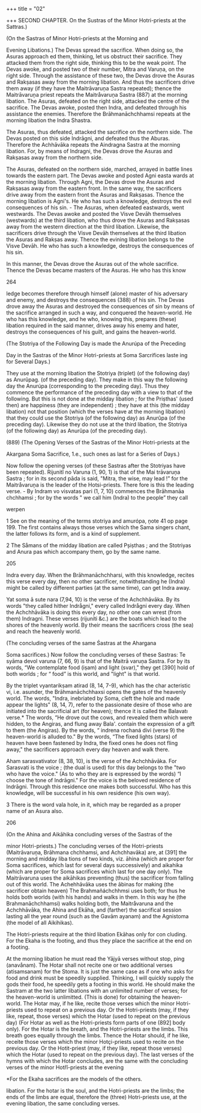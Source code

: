 +++
title = "02"

+++
SECOND CHAPTER. On the Sustras of the Minor Hotri-priests at the Sattras.) 

(On the Sastras of Minor Hotri-priests at the Morning and 

Evening Libations.) The Devas spread the sacrifice. When doing so, the Asuras approach ed them, thinking, let us obstruct their sacrifice. They attacked them from the right side, thinking this to be the weak point. The Devas awoke, and posted two of their number, Mitra and Varuņa, on the right side. Through the assistance of these two, the Devas drove the Asuras and Rakṣasas away from the morning libation. And thus the sacrificers drive them away (if they have the Maitrāvaruņa Sastra repeated); thence the Maitrāvaruņa priest repeats the Maitråvaruņa Sastra (887) at the morning libation. The Asuras, defeated on the right side, attacked the centre of the sacrifice. The Devas awoke, posted then Indra, and defeated through his assistance the enemies. Therefore the Brāhmanāchchhamsi repeats at the morning libation the Indra Shastra. 

The Asuras, thus defeated, attacked the sacrifice on the northern side. The Devas posted on this side Indrāgni, and defeated thus the Aburas. Therefore the Achhāvāka repeats the Aindragna Sastra at the morning libation. For, by means of Indragni, the Devas drove the Asuras and Rakṣasas away from the northern side. 

The Asuras, defeated on the northern side, marched, arrayed in battle lines towards the eastern part. The Devas awoke and posted Agni easta wards at the morning libation. Through Agni, the Devas drove the Asuras and Rakṣasas away from the eastern front. In the same way, the sacrificers drive away from the eastern front the Asuras and Rakṣasas. Thence the morning libation is Agni's. He who has such a knowledge, destroys the evil consequences of his sin. - The Asuras, when defeated eastwards, went westwards. The Devas awoke and posted the Visve Devāh themselves (westwards) at the third libation, who thus drove the Asuras and Rakṣasas away from the western direction at the third libation. Likewise, the sacrificers drive through the Visve Devāh themselves at the third libation the Asuras and Rakṣas away. Thence the evining libation belongs to the Visve Devāh. He who has such a knowledge, destroys the consequences of his sin. 

In this manner, the Devas drove the Asuras out of the whole sacrifice. Thence the Devas became masters of the Asuras. He who has this know 

264 

ledge becomes therefore through himself (alone) master of his adversary and enemy, and destroys the consequences (388) of his sin. The Devas drove away the Asuras and destroyed the consequences of sin by means of the sacrifice arranged in such a way, and conquered the heaven-world. He who has this knowledge, and he who, knowing this, prepares (these) libation required in the said manner, drives away his enemy and hater, destroys the consequences of his guilt, and gains the heaven-world. 

(The Stotriya of the Following Day is made the Anurúpa of the Preceding 

Day in the Sastras of the Minor Hotri-priests at Soma Sarcrifices laste ing for Several Days.) 

They use at the morning libation the Stotriya (triplet) (of the following day) as Anurûpag. (of the preceding day). They make in this way the following day the Anurúpa (corresponding to the preceding day). Thus they commence the performance of the preceding day with a view to that of the following. But this is not done at the midday libation ; for the Priṣthas' (used then) are happiness (they are independent) ; they have at this (the midday libation) not that position (which the verses have at the morning libation) that they could use the Stotriya (of the following day) as Anurûpa (of the preceding day). Likewise they do not use at the third libation, the Stotriya (of the following day) as Anurûpa (of the preceding day). 

(889) (The Opening Verses of the Sastras of the Minor Hotri-priests at the 

Akargana Soma Sacrifice, 1.e., such ones as last for a Series of Days.) 

Now follow the opening verses (of these Sastras after the Stotriyas have been repeated). Rijunitî no Varuna (1, 90, 1) is that of the Mai trāvaruņa Sastra ; for in its second pāda is said, "Mitra, the wise, may lead !” for the Maitråvaruņa is the leader of the Hotsi-priests. There fore is this the leading verse. - By Indram vo visvatas pari (1, 7, 10) commences the Brāhmanāa chchhamsi ; for by the words " we call him (Indra) to the people” they call 

werpen 

1 See on the meaning of the terms stotriya and amurópa, ņote 41 op page 199. The first contains always those verses which the Sama singers chant, the latter follows its form, and is a kind of supplement. 

2 The Såmans of the midday libation are called Pșiṣthas ; and the Stotriyas and Anura pas which accompany them, go by the same name. 

205 

Indra every day. When the Brāhmanāchchharsi, with this knowledge, recites this verse every day, then no other sacrificer, notwithstanding he (Indra) might be called by different parties (at the same time), can get Indra away. 

Yat soma ā sute nara (7,94, 10) is the verse of the Achchhāvāka. By its words "they called hither Indrågni," every called Indrågni every day. When the Achchhāvāka is doing this every day, no other one can wrest (from them) Indragni. These verses (rijuníti &c.) are the boats which lead to the shores of the heavenly world. By their means the sacrificers cross (the sea) and reach the heavenly world. 

(The concluding verses of the same Śastras at the Ahargana 

Soma sacrifices.) Now follow the concluding verses of these Sastras: Te syāma devol varuna (7, 66, 9) is that of the Maitrā varuņa Sastra. For by its words, “We contemplate food (iṣam) and light (svar)," they get [390] hold of both worlds ; for “ food” is this world, and "light" is that world. 

By the triplet vyantarikṣam atirad (8, 14, 7-9), which has the char acteristic vi, i.e. asunder, the Brāhmanāchchhaxsi opens the gates of the heavenly world. The words, "Indra, inebriated by Soma, cleft the hole and made appear the lights" (8, 14, 7), refer to the passionate desire of those who are initiated into the sacrificial art (for heaven); thence it is called the Balavatı verse.* The words, “He drove out the cows, and revealed them which were hidden, to the Angiras, and flung away Bala'. contain the expression of a gift to them (the Angiras). By the words, “ indrena rochaná divi (verse 9) the heaven-world is alluded to." By the words, “The fixed lights (stars) of heaven have been fastened by Indra, the fixed ones he does not fling away," the sacrificers approach every day heaven and walk there. 

Aham sarasvativator (8, 38, 10), is the verse of the Achchhāvāka. For Sarasvati is the voice ; (the dual is used) for this day belongs to the "two who have the voice." (As to who they are is expressed by the words) “I choose the tone of Indrāgni." For the voice is the beloved residence of Indrāgni. Through this residence one makes both successful. Who has this knowledge, will be successful in his own residence (his own way). 

3 There is the word vala hole, in it, which may be regarded as a proper name of an Asura also. 

206 

(On the Ahina and Aikāhika concluding verses of the Sastras of the 

minor Hotri-priests.) The concluding verses of the Hotri-priests (Maitrāvaruņa, Brāhmana chchhamsi, and Achchhavāka) are, at (391] the morning and midday liba tions of two kinds, viz. āhina (which are proper for Soma sacrifices, which last for several days successively) and aikahika (which are proper for Soma sacrifices which last for one day only). The Maitrāvaruna uses the aikāhikas preventing (thus) the sacrificer from falling out of this world. The Achehhāvāka uses the ābinas for making (the sacrificer obtain heaven) The Brahmañáchchhmsi uses both; for thus he holds both worlds (with his hands) and walks in them. In this way he (the Brahmanāchchhamsi) walks holding both, the Maitråvaruna and the Achchhāvāka, the Ahina and Ekāha, and (farther) the sacrifical session lasting all the year round (such as the Gavām ayanam) and the Agnistoma (the model of all Aikihikas). 

The Hotri-priests require at the third libation Ekāhas only for con cluding. For the Ekaha is the footing, and thus they place the sacrifice at the end on a footing. 

At the morning libation he must read the Yājyā verses without stop, ping (anavånam). The Hotar shall not recite one or two additional verses (atisamsanam) for the Stoma. It is just the same case as if one who asks for food and drink must be speedily supplied. Thinking, I will quickly supply the gods their food, he speedily gets a footing in this world. He should make the Sastram at the two latter libations with an unlimited number of verses; for the heaven-world is unlimitted. (This is done) for obtaining the heaven-world. The Hotar may, if he like, recite those verses which the minor Hotri-priests used to repeat on a previous day. Or the Hotri-priests (may, if they like, repeat, those verses) which the Hotar (used to repeat on the previous day) (For Hotar as well as the Hotri-priests form parts of one (892] body only). For the Hotar is the breath, and the Hotri-priests are the limbs. This breath goes equally through the limbs. Thence the Hotar should, if he like, receite those verses which the minor Hotçi-priests used to recite on the previous day. Or the Hotit-priest (may, if they like, repeat those verses) which the Hotar (used to repeat on the previous day). The last verses of the hymns with which the Hotar concludes, are the same with the concluding verses of the minor Hotřî-priests at the evening 

*For the Ekaha sacrifices are the models of the others. 

libation. For the hotar is the soul, and the Hotri-priests are the limbs; the ends of the limbs are equal, therefore the (three) Hotri-priests use, at the evening libation, the same concluding verses. 

